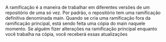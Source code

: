 A ramificação é a maneira de trabalhar em diferentes versões de um repositório de uma só vez. Por padrão, o repositório tem uma ramificação definitiva denominada main. Quando se cria uma ramificação fora da ramificação principal, está sendo feita uma cópia do main naquele momento.  Se alguém fizer alterações na ramificação principal enquanto você trabalha na cópia, você receberá essas atualizações

